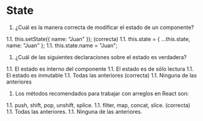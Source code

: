 # State

1. ¿Cuál es la manera correcta de modificar el estado de un componente?

  1.1. this.setState({ name: "Juan" }); (correcta)
  1.1. this.state = { ...this.state, name: "Juan" };
  1.1. this.state.name = "Juan";

1. ¿Cuál de las siguientes declaraciones sobre el estado es verdadera?

  1.1. El estado es interno del componente
  1.1. El estado es de sólo lectura
  1.1. El estado es inmutable
  1.1. Todas las anteriores (correcta)
  1.1. Ninguna de las anteriores

1. Los métodos recomendados para trabajar con arreglos en React son:

  1.1. push, shift, pop, unshift, splice.
  1.1. filter, map, concat, slice. (correcta)
  1.1. Todas las anteriores.
  1.1. Ninguna de las anteriores.

